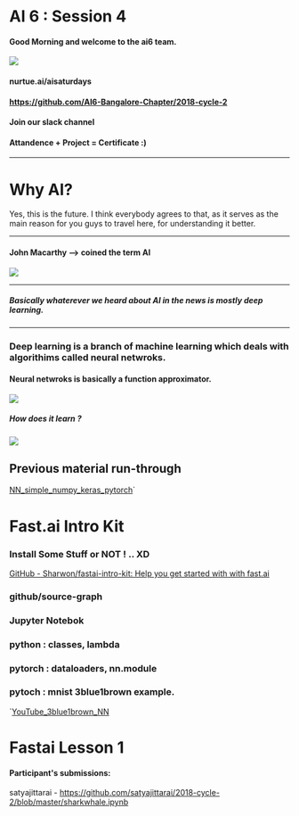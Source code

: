 # AI 6 : Session 4

#### Good Morning and welcome to the ai6 team.

![](https://napa.i.lithium.com/t5/image/serverpage/image-id/226931i55E037E69B10D738?v=1.0)

#### nurtue.ai/aisaturdays
#### https://github.com/AI6-Bangalore-Chapter/2018-cycle-2
#### Join our slack channel
#### Attandence + Project = Certificate :)
-----
# Why AI?

Yes, this is the future. I think everybody agrees to that, as it serves as the main reason for you guys to travel here, for understanding it better.

------
#### John Macarthy --> coined the term AI

![](https://i.ytimg.com/vi/kL6J3y9ZCRQ/maxresdefault.jpg)

------
##### Basically whaterever we heard about AI in the news is mostly deep learning.
------

### Deep learning is a branch of machine learning which deals with algorithims called neural netwroks.

#### Neural netwroks is basically a function approximator.

![](https://cdn-images-1.medium.com/max/2000/1*bhFifratH9DjKqMBTeQG5A.gif)

##### How does it learn ?
![](http://4.bp.blogspot.com/_gHN52xJ15r0/RgaEzIYHyDI/AAAAAAAAADk/ChxceKbcouo/s1600/animate_ANN.gif)


## Previous material run-through

[NN_simple_numpy_keras_pytorch](https://colab.research.google.com/github/Sharwon/fastai-intro-kit/blob/master/NN_simple_numpy_keras_pytorch.ipynb)`

# Fast.ai Intro Kit


### Install Some Stuff or NOT ! .. XD
[GitHub - Sharwon/fastai-intro-kit: Help you get started with with fast.ai](https://github.com/Sharwon/fastai-intro-kit)


### github/source-graph


### Jupyter Notebok

### python : classes, lambda

### pytorch : dataloaders, nn.module

### pytoch : mnist 3blue1brown example.
`[YouTube_3blue1brown_NN](https://youtu.be/aircAruvnKk)

# Fastai Lesson 1


#### Participant's submissions:
satyajittarai - https://github.com/satyajittarai/2018-cycle-2/blob/master/sharkwhale.ipynb

